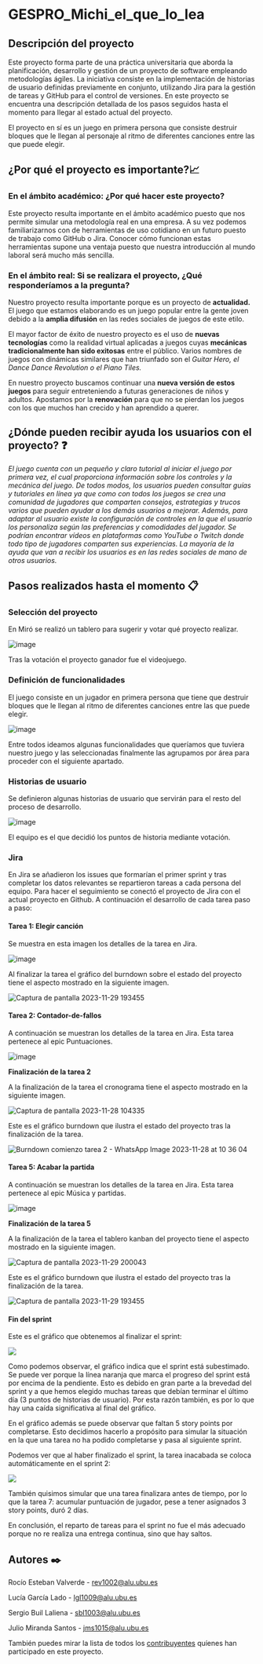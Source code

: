 # GESPRO_Michi_el_que_lo_lea

## Descripción del proyecto
Este proyecto forma parte de una práctica universitaria que aborda la planificación, desarrollo y gestión de un proyecto de software empleando metodologías ágiles. La iniciativa consiste en la implementación de historias de usuario definidas previamente en conjunto, utilizando Jira para la gestión de tareas y GitHub para el control de versiones. En este proyecto se encuentra una descripción detallada de los pasos seguidos hasta el momento para llegar al estado actual del proyecto.

El proyecto en sí es un juego en primera persona que consiste destruir bloques que le llegan al personaje al ritmo de diferentes canciones entre las que puede elegir.

## ¿Por qué el proyecto es importante?📈
### En el ámbito académico: ¿Por qué hacer este proyecto?
Este proyecto resulta importante en el ámbito académico puesto que nos permite simular una metodología real en una empresa. A su vez podemos familiarizarnos con de herramientas de uso cotidiano en un futuro puesto de trabajo como GitHub o Jira. Conocer cómo funcionan estas herramientas supone una ventaja puesto que nuestra introducción al mundo laboral será mucho más sencilla.


### En el ámbito real: Si se realizara el proyecto, ¿Qué responderíamos a la pregunta?
Nuestro proyecto resulta importante porque es un proyecto de **actualidad.** El juego que estamos elaborando es un juego popular entre la gente joven debido a la **amplia difusión** en las redes sociales de juegos de este etilo.

El mayor factor de éxito de nuestro proyecto es el uso de **nuevas tecnologías** como la realidad virtual aplicadas a juegos cuyas **mecánicas tradicionalmente han sido exitosas** entre el público. Varios nombres de juegos con dinámicas similares que han triunfado son el _Guitar Hero, el Dance Dance Revolution o el Piano Tiles._

En nuestro proyecto buscamos continuar una **nueva versión de estos juegos** para seguir entreteniendo a futuras generaciones de niños y adultos. Apostamos por la **renovación** para que no se pierdan los juegos con los que muchos han crecido y han aprendido a querer.




## ¿Dónde pueden recibir ayuda los usuarios con el proyecto? ❓
_El juego cuenta con un pequeño y claro tutorial al iniciar el juego por primera vez, el cual proporciona información sobre los controles y la mecánica del juego. De todos modos, los usuarios pueden consultar guías y tutoriales en línea ya que como con todos los juegos se crea una comunidad de jugadores que comparten consejos, estrategias y trucos varios que pueden ayudar a los demás usuarios a mejorar. Además, para adaptar al usuario existe la configuración de controles en la que el usuario los personaliza según las preferencias y comodidades del jugador. Se podrían encontrar vídeos en plataformas como YouTube o Twitch donde todo tipo de jugadores comparten sus experiencias. La mayoría de la ayuda que van a recibir los usuarios es en las redes sociales de mano de otros usuarios._

## Pasos realizados hasta el momento 📋

### Selección del proyecto
En Miró se realizó un tablero para sugerir y votar qué proyecto realizar.

![image](https://github.com/Lucia1009/GESPRO_Michi_el_que_lo_lea/assets/108947463/d9f8ede8-7362-4c66-b15b-10669510b94c)

Tras la votación el proyecto ganador fue el videojuego.


### Definición de funcionalidades
El juego consiste en un jugador en primera persona que tiene que destruir bloques que le llegan al ritmo de diferentes canciones entre las que puede elegir.

![image](https://github.com/Lucia1009/GESPRO_Michi_el_que_lo_lea/assets/108947463/bf96b469-58b1-4f2c-8ff5-e608c3041e79)

Entre todos ideamos algunas funcionalidades que queríamos que tuviera nuestro juego y las seleccionadas finalmente las agrupamos por área para proceder con el siguiente apartado.


### Historias de usuario
Se definieron algunas historias de usuario que servirán para el resto del proceso de desarrollo.

![image](https://github.com/Lucia1009/GESPRO_Michi_el_que_lo_lea/assets/108947463/35a7da6b-446b-45a8-bff2-ca53392f3916)

El equipo es el que decidió los puntos de historia mediante votación.

### Jira
En Jira se añadieron los issues que formarían el primer sprint y tras completar los datos relevantes se repartieron tareas a cada persona del equipo. Para hacer el seguimiento se conectó el proyecto de Jira con el actual proyecto en Github.
A continuación el desarrollo de cada tarea paso a paso:

#### **Tarea 1: Elegir canción**

Se muestra en esta imagen los detalles de la tarea en Jira.

![image](https://github.com/Lucia1009/GESPRO_Michi_el_que_lo_lea/blob/SCRUM-5-Elegir-cancion/detalles%20actividad%20jira.png)


Al finalizar la tarea el gráfico del burndown sobre el estado del proyecto tiene el aspecto mostrado en la siguiente imagen.

![Captura de pantalla 2023-11-29 193455](https://github.com/Lucia1009/GESPRO_Michi_el_que_lo_lea/blob/SCRUM-5-Elegir-cancion/burndown.png)


#### **Tarea 2: Contador-de-fallos**

A continuación se muestran los detalles de la tarea en Jira.
Esta tarea pertenece al epic Puntuaciones.

![image](https://github.com/Lucia1009/GESPRO_Michi_el_que_lo_lea/assets/108947463/85b74a3e-e0ed-42de-aeae-532dd59ceb91)


**Finalización de la tarea 2**

A la finalización de la tarea el cronograma tiene el aspecto mostrado en la siguiente imagen.

![Captura de pantalla 2023-11-28 104335](https://github.com/Lucia1009/GESPRO_Michi_el_que_lo_lea/assets/108947463/f96f4b95-2912-48fe-9752-56549e161e5a)


Este es el gráfico burndown que ilustra el estado del proyecto tras la finalización de la tarea.

![Burndown comienzo tarea 2 - WhatsApp Image 2023-11-28 at 10 36 04](https://github.com/Lucia1009/GESPRO_Michi_el_que_lo_lea/assets/108947463/571a626b-4d48-42e2-937b-9ef2301bc2ac)


#### **Tarea 5: Acabar la partida**

A continuación se muestran los detalles de la tarea en Jira.
Esta tarea pertenece al epic Música y partidas.


![image](https://github.com/Lucia1009/GESPRO_Michi_el_que_lo_lea/assets/108947463/057bd5bc-a132-47b8-b990-8f05830a6621)


**Finalización de la tarea 5**

A la finalización de la tarea el tablero kanban del proyecto tiene el aspecto mostrado en la siguiente imagen.

![Captura de pantalla 2023-11-29 200043](https://github.com/Lucia1009/GESPRO_Michi_el_que_lo_lea/assets/108947463/349676c0-2b06-4dd8-8297-54f6a9757110)


Este es el gráfico burndown que ilustra el estado del proyecto tras la finalización de la tarea.


![Captura de pantalla 2023-11-29 193455](https://github.com/Lucia1009/GESPRO_Michi_el_que_lo_lea/assets/108947463/7f5eb4c9-7a4f-4950-ab55-d0677e42bfa3)

#### Fin del sprint
Este es el gráfico que obtenemos al finalizar el sprint:

![](https://github.com/Lucia1009/GESPRO_Michi_el_que_lo_lea/blob/SCRUM-7-Acumular-puntuacion-del-jugador/burndown%20final%20primer%20sprint.jpg?raw=true)

Como podemos observar, el gráfico indica que el sprint está subestimado. Se puede ver porque la línea naranja que marca el progreso del sprint está por encima de la pendiente. Esto es debido en gran parte a la brevedad del sprint y a que hemos elegido muchas tareas que debían terminar el último día (3 puntos de historias de usuario). Por esta razón también, es por lo que hay una caída significativa al final del gráfico.

En el gráfico además se puede observar que faltan 5 story points por completarse. Esto decidimos hacerlo a propósito para simular la situación en la que una tarea no ha podido completarse y pasa al siguiente sprint.

Podemos ver que al haber finalizado el sprint, la tarea inacabada se coloca automáticamente en el sprint 2:

![](https://github.com/Lucia1009/GESPRO_Michi_el_que_lo_lea/blob/SCRUM-7-Acumular-puntuacion-del-jugador/sprint2.jpg?raw=true)

También quisimos simular que una tarea finalizara antes de tiempo, por lo que la tarea 7: acumular puntuación de jugador, pese a tener asignados 3 story points, duró 2 días.

En conclusión, el reparto de tareas para el sprint no fue el más adecuado porque no re realiza una entrega continua, sino que hay saltos.

## Autores ✒️

Rocío Esteban Valverde - rev1002@alu.ubu.es

Lucía García Lado - lgl1009@alu.ubu.es

Sergio Buil Laliena - sbl1003@alu.ubu.es

Julio Miranda Santos - jms1015@alu.ubu.es

También puedes mirar la lista de todos los [contribuyentes]((https://github.com/Lucia1009/GESPRO_Michi_el_que_lo_lea/graphs/contributors)https://github.com/Lucia1009/GESPRO_Michi_el_que_lo_lea/graphs/contributors) quíenes han participado en este proyecto.  
